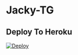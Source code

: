 # Jacky-TG

## Deploy To Heroku

<a href="https://heroku.com/deploy?template=https://github.com/Mr-BUG-TG/Jacky-TG"> <img src="https://www.herokucdn.com/deploy/button.svg" alt="Deploy"></a>




